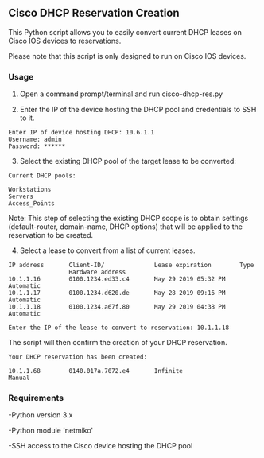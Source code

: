 ## Cisco DHCP Reservation Creation

This Python script allows you to easily convert current DHCP leases on Cisco IOS devices to reservations.

Please note that this script is only designed to run on Cisco IOS devices.

### Usage

1. Open a command prompt/terminal and run cisco-dhcp-res.py 

2. Enter the IP of the device hosting the DHCP pool and credentials to SSH to it.

```
Enter IP of device hosting DHCP: 10.6.1.1
Username: admin
Password: ******
```

3. Select the existing DHCP pool of the target lease to be converted:

```
Current DHCP pools:

Workstations
Servers
Access_Points
```

Note: This step of selecting the existing DHCP scope is to obtain settings (default-router, domain-name, DHCP options) that will be applied to the reservation to be created.

4. Select a lease to convert from a list of current leases.

```
IP address       Client-ID/              Lease expiration        Type
                 Hardware address
10.1.1.16        0100.1234.ed33.c4       May 29 2019 05:32 PM    Automatic
10.1.1.17        0100.1234.d620.de       May 28 2019 09:16 PM    Automatic
10.1.1.18        0100.1234.a67f.80       May 29 2019 04:38 PM    Automatic

Enter the IP of the lease to convert to reservation: 10.1.1.18
```

The script will then confirm the creation of your DHCP reservation.

```
Your DHCP reservation has been created:

10.1.1.68        0140.017a.7072.e4       Infinite                Manual
```

### Requirements

-Python version 3.x

-Python module 'netmiko'

-SSH access to the Cisco device hosting the DHCP pool

